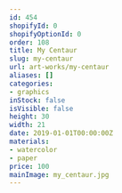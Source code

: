 ```yaml
---
id: 454
shopifyId: 0
shopifyOptionId: 0
order: 108
title: My Centaur
slug: my-centaur
url: art-works/my-centaur
aliases: []
categories:
- graphics
inStock: false
isVisible: false
height: 30
width: 21
date: 2019-01-01T00:00:00Z
materials:
- watercolor
- paper
price: 100
mainImage: my_centaur.jpg
---
```

